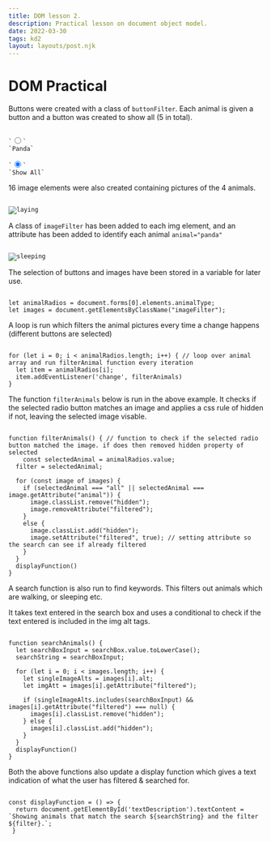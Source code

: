 ```yaml
---
title: DOM lesson 2.
description: Practical lesson on document object model.
date: 2022-03-30
tags: kd2
layout: layouts/post.njk
---
```


# DOM Practical

Buttons were created with a class of `buttonFilter`. Each animal is given a button and a button was created to show all (5 in total).

<pre><code>
`<input class="buttonFilter" type="radio" name="animalType" id="panda" value="panda">`
`<label for="panda">Panda</label>`

`<input class="buttonFilter" type="radio" name="animalType" id="all" value="all" checked>`
`<label class="buttonFilter" for="all" value="all">Show All</label>`
</code></pre>

16 image elements were also created containing pictures of the 4 animals. 
<pre><code>
<img animal="panda" alt="laying" src="https://images.pexels.com/photos/4444036/pexels-photo-4444036.jpeg?auto=compress&cs=tinysrgb&w=300">
</code></pre>

A class of `imageFilter` has been added to each img element, and an attribute has been added to identify each animal `animal="panda"`
<pre><code>
<img class="imageFilter" animal="panda" alt="sleeping" src="https://images.pexels.com/photos/4741847/pexels-photo-4741847.jpeg?auto=compress&cs=tinysrgb&w=300">
</code></pre>

The selection of buttons and images have been stored in a variable for later use.
<pre><code>
let animalRadios = document.forms[0].elements.animalType;
let images = document.getElementsByClassName("imageFilter");
</code></pre>

A loop is run which filters the animal pictures every time a change happens (different buttons are selected)
<pre><code>
for (let i = 0; i < animalRadios.length; i++) { // loop over animal array and run filterAnimal function every iteration
  let item = animalRadios[i];
  item.addEventListener('change', filterAnimals)
}
</code></pre>

The function `filterAnimals` below is run in the above example. It checks if the selected radio button matches an image and applies a css rule of hidden if not, leaving the selected image visable. 

<pre><code>
function filterAnimals() { // function to check if the selected radio button matched the image. if does then removed hidden property of selected
	const selectedAnimal = animalRadios.value;
  filter = selectedAnimal;
  
  for (const image of images) {
    if (selectedAnimal === "all" || selectedAnimal === image.getAttribute("animal")) {
      image.classList.remove("hidden");
      image.removeAttribute("filtered");
    }
    else {
      image.classList.add("hidden");
      image.setAttribute("filtered", true); // setting attribute so the search can see if already filtered
    }
  }
  displayFunction()
}
</code></pre>

A search function is also run to find keywords. This filters out animals which are walking, or sleeping etc. 

It takes text entered in the search box and uses a conditional to check if the text entered is included in the img alt tags.

<pre><code>
function searchAnimals() {
  let searchBoxInput = searchBox.value.toLowerCase();
  searchString = searchBoxInput;
 
  for (let i = 0; i < images.length; i++) {
    let singleImageAlts = images[i].alt;
    let imgAtt = images[i].getAttribute("filtered");
    
    if (singleImageAlts.includes(searchBoxInput) && images[i].getAttribute("filtered") === null) {
      images[i].classList.remove("hidden");
    } else {
      images[i].classList.add("hidden");
    } 
  }
  displayFunction()
}
</code></pre>

Both the above functions also update a display function which gives a text indication of what the user has filtered & searched for. 
<pre><code>
const displayFunction = () => {
  return document.getElementById('textDescription').textContent = `Showing animals that match the search ${searchString} and the filter ${filter}.`;
 }
</code></pre>